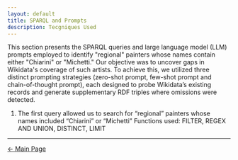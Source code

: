 ```yaml
---
layout: default
title: SPARQL and Prompts 
description: Tecgniques Used
---
```

This section presents the SPARQL queries and large language model (LLM) prompts employed to identify "regional" painters whose names contain either "Chiarini" or "Michetti." Our objective was to uncover gaps in Wikidata's coverage of such artists. To achieve this, we utilized three distinct prompting strategies (zero-shot prompt, few-shot prompt and chain-of-thought prompt), each designed to probe Wikidata’s existing records and generate supplementary RDF triples where omissions were detected.

1. The first query allowed us to search for “regional” painters whose names included “Chiarini” or “Michetti”
Functions used: FILTER, REGEX AND UNION, DISTINCT, LIMIT

   
***

[← Main Page](./)
